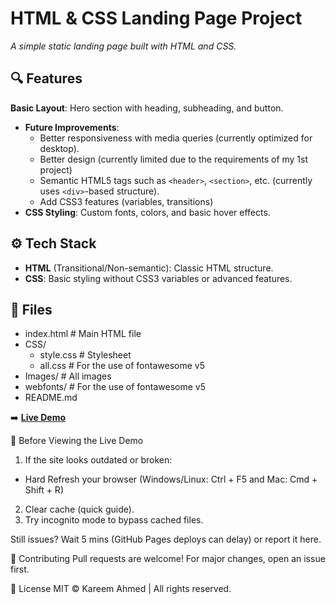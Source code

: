 # HTML & CSS Landing Page Project

*A simple static landing page built with HTML and CSS.*

## 🔍 Features
**Basic Layout**: Hero section with heading, subheading, and button.
- **Future Improvements**: 
  - Better responsiveness with media queries (currently optimized for desktop).
  - Better design (currently limited due to the requirements of my 1st project)
  - Semantic HTML5 tags such as `<header>`, `<section>`, etc. (currently uses `<div>`-based structure).
  - Add CSS3 features (variables, transitions)
- **CSS Styling**: Custom fonts, colors, and basic hover effects.

## ⚙️ Tech Stack
- **HTML** (Transitional/Non-semantic): Classic HTML structure.
- **CSS**: Basic styling without CSS3 variables or advanced features.

## 📁 Files
- index.html # Main HTML file
- CSS/
  - style.css # Stylesheet
  - all.css # For the use of fontawesome v5
- Images/ # All images
- webfonts/ # For the use of fontawesome v5
- README.md
 
➡️ **[Live Demo](https://kareemahmed678.github.io/html-css-landing-page-proj1/)** 

🚀 Before Viewing the Live Demo
1) If the site looks outdated or broken:
- Hard Refresh your browser (Windows/Linux: Ctrl + F5 and Mac: Cmd + Shift + R)
2) Clear cache (quick guide).
3) Try incognito mode to bypass cached files.

Still issues? Wait 5 mins (GitHub Pages deploys can delay) or report it here.

🤝 Contributing
Pull requests are welcome! For major changes, open an issue first.

📜 License
MIT © Kareem Ahmed | All rights reserved.
